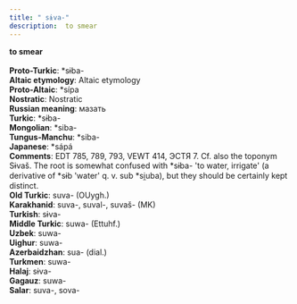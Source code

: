 ```yaml
---
title: " sɨva-"
description:  to smear
---
```

<strong> to smear</strong><br><br>
<strong>Proto-Turkic</strong>:  *sɨba-<br>
<strong>Altaic etymology</strong>:  Altaic etymology<br>
<strong> Proto-Altaic</strong>:  *sípa<br>
<strong>Nostratic</strong>:  Nostratic<br>
<strong>Russian meaning</strong>:  мазать<br>
<strong>Turkic</strong>:  *sɨba-<br>
<strong>Mongolian</strong>:  *siba-<br>
<strong>Tungus-Manchu</strong>:  *siba-<br>
<strong>Japanese</strong>:  *sápá<br>
<strong>Comments</strong>:  EDT 785, 789, 793, VEWT 414, ЭСТЯ 7. Cf. also the toponym Sɨvaš. The root is somewhat confused with *sɨba- 'to water, irrigate' (a derivative of *sɨb 'water' q. v. sub *si̯uba), but they should be certainly kept distinct.<br>
<strong>Old Turkic</strong>:  suva- (OUygh.)<br>
<strong>Karakhanid</strong>:  suva-, suval-, suvaš- (MK)<br>
<strong>Turkish</strong>:  sɨva-<br>
<strong>Middle Turkic</strong>:  suwa- (Ettuhf.)<br>
<strong>Uzbek</strong>:  suwa-<br>
<strong>Uighur</strong>:  suwa-<br>
<strong>Azerbaidzhan</strong>:  sua- (dial.)<br>
<strong>Turkmen</strong>:  suwa-<br>
<strong>Halaj</strong>:  sɨva-<br>
<strong>Gagauz</strong>:  suwa-<br>
<strong>Salar</strong>:  suva-, sova-<br>


